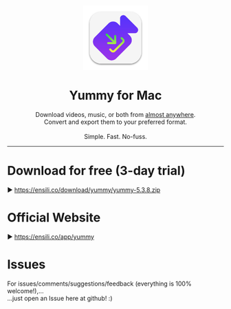 <p align=center>
  <img height="150px" src="https://github.com/enSili-co/yummy/raw/main/images/logo.png"/>
</p>
<h1 align=center>Yummy for Mac</h1>
<p align=center>
  Download videos, music, or both from <u>almost anywhere</u>.<br>Convert and export them to your preferred format.<br><br>Simple. Fast. No-fuss.
</p>


---

# Download for free (3-day trial)

▶︎ https://ensili.co/download/yummy/yummy-5.3.8.zip

# Official Website

▶︎ https://ensili.co/app/yummy

# Issues

For issues/comments/suggestions/feedback (everything is 100% welcome!),...    
...just open an Issue here at github! :)
